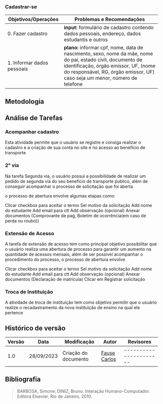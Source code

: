 ### Cadastrar-se

| Objetivos/Operações | Problemas e Recomendações|
| ------ | ------ | 
| 0. Fazer cadastro| **input:** formulário de cadastro contendo dados pessoais, endereço, dados estudantis e outros |
|1. Informar dados pessoais| **plano:** informar cpf, nome, data de nascimento, sexo, nome da mãe, nome do pai, estado civil, documento de identificação, órgão emissor, UF, (nome do responsável, RG, órgão emissor, UF) caso seja um menor, número de telefone|


## Metodologia 
## Análise de Tarefas

### Acompanhar cadastro

Esta atividade permite que o usuário se registre e consiga realizar o cadastro e a criação de sua conta no site e no acesso ao benefício de transporte 

### 2° via

Na tarefa Segunda via, o usuário possui a possibilidade de realizar um pedido de segunda via do seu benefício de transporte ṕublico, além de conseguir acompanhar o processo de solicitação que foi aberta

o processo de abertura envolve algumas etapas como:

Clicar checkbox para aceitar o termo
Sel motivo da solicitação
Add nome do estudante
Add email para ctt
Add observação (opcional)
Anexar documentos (Comprovante de pag, Boletim de ocorrência(em caso de perda ou roubo))

### Extensão de Acesso

A tarefa de extensão de acesso tem como principal objetivo possibilitar que o usuário realiza uma abertura de processo para garantir um aumento na quantidade de acessos mensais, além de ser possível acompanhar o procedimento do processo, o processo de abertura envolve

Clicar checkbox para aceitar o termo
Sel motivo da solicitação
Add nome do estudante
Add email para ctt
Add observação (opcional)
Anexar documentos (Declaração de matrícula)
Clicar em Registrar solicitação
### Troca de Instituição

A atividade de troca de instituição tem como objetivo permitir que o usuário realize o recadastramento da nova instituição de ensino na qual ele pertence 
## Histórico de versão

| Versão | Data       | Modificação                             | Autor                         | Revisores                         |
| ------ | ---------- | --------------------------------------- | ----------------------------- | ----------------------------- |
|    1.0   |   28/09/2023   |   Criação do documento |  [Fause Carlos](https://github.com/FauseSkyWalker)|----------------------|

## Bibliografia

> BARBOSA, Simone; DINIZ, Bruno. Interação Humano-Computador. Editora Elsevier, Rio de Janeiro, 2010.

